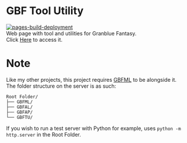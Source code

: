 # GBF Tool Utility  
[![pages-build-deployment](https://github.com/MizaGBF/GBFTU/actions/workflows/pages/pages-build-deployment/badge.svg)](https://github.com/MizaGBF/GBFTU/actions/workflows/pages/pages-build-deployment)  
Web page with tool and utilities for Granblue Fantasy.  
Click [Here](https://mizagbf.github.io/GBFTU) to access it.  
  
# Note  
Like my other projects, this project requires [GBFML](https://github.com/MizaGBF/GBFML) to be alongside it.  
The folder structure on the server is as such:  
```
Root Folder/
├── GBFML/
├── GBFAL/
├── GBFAP/
└── GBFTU/
```  
If you wish to run a test server with Python for example, uses `python -m http.server` in the Root Folder.  
  
